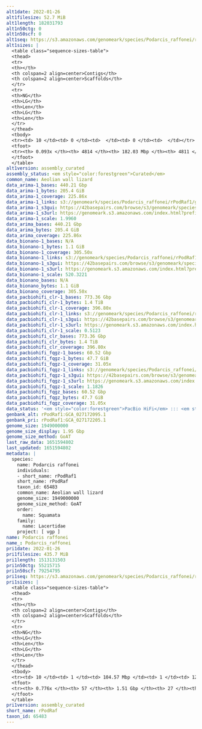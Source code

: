 ```yaml
---
alt1date: 2022-01-26
alt1filesize: 52.7 MiB
alt1length: 182031793
alt1n50ctg: 0
alt1n50scf: 0
alt1seq: https://s3.amazonaws.com/genomeark/species/Podarcis_raffonei/rPodRaf1/assembly_curated/rPodRaf1.alt.cur.20220126.fasta.gz
alt1sizes: |
  <table class="sequence-sizes-table">
  <thead>
  <tr>
  <th></th>
  <th colspan=2 align=center>Contigs</th>
  <th colspan=2 align=center>Scaffolds</th>
  </tr>
  <tr>
  <th>NG</th>
  <th>LG</th>
  <th>Len</th>
  <th>LG</th>
  <th>Len</th>
  </tr>
  </thead>
  <tbody>
  <tr><td> 10 </td><td> 0 </td><td>  </td><td> 0 </td><td>  </td></tr>  <tr><td> 20 </td><td> 0 </td><td>  </td><td> 0 </td><td>  </td></tr>  <tr><td> 30 </td><td> 0 </td><td>  </td><td> 0 </td><td>  </td></tr>  <tr><td> 40 </td><td> 0 </td><td>  </td><td> 0 </td><td>  </td></tr>  <tr style="background-color:#cccccc;"><td> 50 </td><td> 0 </td><td>  </td><td> 0 </td><td>  </td></tr>  <tr><td> 60 </td><td> 0 </td><td>  </td><td> 0 </td><td>  </td></tr>  <tr><td> 70 </td><td> 0 </td><td>  </td><td> 0 </td><td>  </td></tr>  <tr><td> 80 </td><td> 0 </td><td>  </td><td> 0 </td><td>  </td></tr>  <tr><td> 90 </td><td> 0 </td><td>  </td><td> 0 </td><td>  </td></tr>  <tr><td> 100 </td><td> 0 </td><td>  </td><td> 0 </td><td>  </td></tr>  </tbody>
  <tfoot>
  <tr><th> 0.093x </th><th> 4814 </th><th> 182.03 Mbp </th><th> 4811 </th><th> 182.03 Mbp </th></tr>
  </tfoot>
  </table>
alt1version: assembly_curated
assembly_status: <em style="color:forestgreen">Curated</em>
common_name: Aeolian wall lizard
data_arima-1_bases: 440.21 Gbp
data_arima-1_bytes: 205.4 GiB
data_arima-1_coverage: 225.86x
data_arima-1_links: s3://genomeark/species/Podarcis_raffonei/rPodRaf1/genomic_data/arima/<br>
data_arima-1_s3gui: https://42basepairs.com/browse/s3/genomeark/species/Podarcis_raffonei/rPodRaf1/genomic_data/arima/
data_arima-1_s3url: https://genomeark.s3.amazonaws.com/index.html?prefix=species/Podarcis_raffonei/rPodRaf1/genomic_data/arima/
data_arima-1_scale: 1.9960
data_arima_bases: 440.21 Gbp
data_arima_bytes: 205.4 GiB
data_arima_coverage: 225.86x
data_bionano-1_bases: N/A
data_bionano-1_bytes: 1.1 GiB
data_bionano-1_coverage: 305.50x
data_bionano-1_links: s3://genomeark/species/Podarcis_raffonei/rPodRaf1/genomic_data/bionano/<br>
data_bionano-1_s3gui: https://42basepairs.com/browse/s3/genomeark/species/Podarcis_raffonei/rPodRaf1/genomic_data/bionano/
data_bionano-1_s3url: https://genomeark.s3.amazonaws.com/index.html?prefix=species/Podarcis_raffonei/rPodRaf1/genomic_data/bionano/
data_bionano-1_scale: 520.3221
data_bionano_bases: N/A
data_bionano_bytes: 1.1 GiB
data_bionano_coverage: 305.50x
data_pacbiohifi_clr-1_bases: 773.36 Gbp
data_pacbiohifi_clr-1_bytes: 1.4 TiB
data_pacbiohifi_clr-1_coverage: 396.80x
data_pacbiohifi_clr-1_links: s3://genomeark/species/Podarcis_raffonei/rPodRaf1/genomic_data/pacbio_hifi/<br>
data_pacbiohifi_clr-1_s3gui: https://42basepairs.com/browse/s3/genomeark/species/Podarcis_raffonei/rPodRaf1/genomic_data/pacbio_hifi/
data_pacbiohifi_clr-1_s3url: https://genomeark.s3.amazonaws.com/index.html?prefix=species/Podarcis_raffonei/rPodRaf1/genomic_data/pacbio_hifi/
data_pacbiohifi_clr-1_scale: 0.5123
data_pacbiohifi_clr_bases: 773.36 Gbp
data_pacbiohifi_clr_bytes: 1.4 TiB
data_pacbiohifi_clr_coverage: 396.80x
data_pacbiohifi_fqgz-1_bases: 60.52 Gbp
data_pacbiohifi_fqgz-1_bytes: 47.7 GiB
data_pacbiohifi_fqgz-1_coverage: 31.05x
data_pacbiohifi_fqgz-1_links: s3://genomeark/species/Podarcis_raffonei/rPodRaf1/genomic_data/pacbio_hifi/<br>
data_pacbiohifi_fqgz-1_s3gui: https://42basepairs.com/browse/s3/genomeark/species/Podarcis_raffonei/rPodRaf1/genomic_data/pacbio_hifi/
data_pacbiohifi_fqgz-1_s3url: https://genomeark.s3.amazonaws.com/index.html?prefix=species/Podarcis_raffonei/rPodRaf1/genomic_data/pacbio_hifi/
data_pacbiohifi_fqgz-1_scale: 1.1826
data_pacbiohifi_fqgz_bases: 60.52 Gbp
data_pacbiohifi_fqgz_bytes: 47.7 GiB
data_pacbiohifi_fqgz_coverage: 31.05x
data_status: '<em style="color:forestgreen">PacBio HiFi</em> ::: <em style="color:forestgreen">Arima</em>'
genbank_alt: rPodRaf1:GCA_027172095.1
genbank_pri: rPodRaf1:GCA_027172205.1
genome_size: 1949000000
genome_size_display: 1.95 Gbp
genome_size_method: GoAT
last_raw_data: 1651594802
last_updated: 1651594802
metadata: |
  species:
    name: Podarcis raffonei
    individuals:
    - short_name: rPodRaf1
    short_name: rPodRaf
    taxon_id: 65483
    common_name: Aeolian wall lizard
    genome_size: 1949000000
    genome_size_method: GoAT
    order:
      name: Squamata
    family:
      name: Lacertidae
    project: [ vgp ]
name: Podarcis raffonei
name_: Podarcis_raffonei
pri1date: 2022-01-26
pri1filesize: 435.7 MiB
pri1length: 1513131503
pri1n50ctg: 55215715
pri1n50scf: 79254795
pri1seq: https://s3.amazonaws.com/genomeark/species/Podarcis_raffonei/rPodRaf1/assembly_curated/rPodRaf1.pri.cur.20220126.fasta.gz
pri1sizes: |
  <table class="sequence-sizes-table">
  <thead>
  <tr>
  <th></th>
  <th colspan=2 align=center>Contigs</th>
  <th colspan=2 align=center>Scaffolds</th>
  </tr>
  <tr>
  <th>NG</th>
  <th>LG</th>
  <th>Len</th>
  <th>LG</th>
  <th>Len</th>
  </tr>
  </thead>
  <tbody>
  <tr><td> 10 </td><td> 1 </td><td> 104.57 Mbp </td><td> 1 </td><td> 127.26 Mbp </td></tr>  <tr><td> 20 </td><td> 3 </td><td> 93.60 Mbp </td><td> 2 </td><td> 124.66 Mbp </td></tr>  <tr><td> 30 </td><td> 6 </td><td> 67.80 Mbp </td><td> 4 </td><td> 102.32 Mbp </td></tr>  <tr><td> 40 </td><td> 9 </td><td> 61.44 Mbp </td><td> 6 </td><td> 93.62 Mbp </td></tr>  <tr style="background-color:#cccccc;"><td> 50 </td><td> 12 </td><td style="background-color:#88ff88;"> 55.22 Mbp </td><td> 9 </td><td style="background-color:#88ff88;"> 79.25 Mbp </td></tr>  <tr><td> 60 </td><td> 16 </td><td> 43.50 Mbp </td><td> 11 </td><td> 61.44 Mbp </td></tr>  <tr><td> 70 </td><td> 23 </td><td> 17.46 Mbp </td><td> 15 </td><td> 45.10 Mbp </td></tr>  <tr><td> 80 </td><td> 0 </td><td>  </td><td> 0 </td><td>  </td></tr>  <tr><td> 90 </td><td> 0 </td><td>  </td><td> 0 </td><td>  </td></tr>  <tr><td> 100 </td><td> 0 </td><td>  </td><td> 0 </td><td>  </td></tr>  </tbody>
  <tfoot>
  <tr><th> 0.776x </th><th> 57 </th><th> 1.51 Gbp </th><th> 27 </th><th> 1.51 Gbp </th></tr>
  </tfoot>
  </table>
pri1version: assembly_curated
short_name: rPodRaf
taxon_id: 65483
---
```

